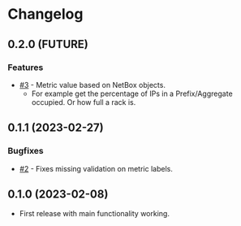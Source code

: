 # Changelog

## 0.2.0 (FUTURE)

### Features
* [#3](https://github.com/TheDJVG/netbox-more-metrics/issues/5) - Metric value based on NetBox objects.
  * For example get the percentage of IPs in a Prefix/Aggregate occupied. Or how full a rack is.

## 0.1.1 (2023-02-27)

### Bugfixes

* [#2](https://github.com/TheDJVG/netbox-more-metrics/issues/2) - Fixes missing validation on metric labels.

## 0.1.0 (2023-02-08)

* First release with main functionality working.
